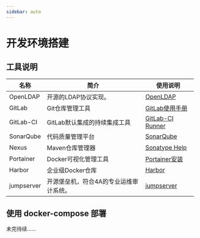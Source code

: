 ```yaml
---
sidebar: auto
---
```

# 开发环境搭建

## 工具说明

|名称|简介|使用说明|
|---|---|---|
|OpenLDAP|开源的LDAP协议实现。|[OpenLDAP](https://github.com/osixia/docker-openldap)|
|GitLab|Git仓库管理工具|[GitLab使用手册](https://blog.yupaits.com/in-action/gitlab-manual.html)|
|GitLab-CI|GitLab默认集成的持续集成工具|[GitLab-CI Runner](https://docs.gitlab.com/runner/)|
|SonarQube|代码质量管理平台|[SonarQube](https://docs.sonarqube.org/latest/)|
|Nexus|Maven仓库管理器|[Sonatype Help](https://help.sonatype.com/docs)|
|Portainer|Docker可视化管理工具|[Portainer安装](https://www.portainer.io/installation/)|
|Harbor|企业级Docker仓库|[Harbor](https://github.com/goharbor/harbor/blob/master/docs/user_guide.md)|
|jumpserver|开源堡垒机，符合4A的专业运维审计系统。|[jumpserver](https://docs.jumpserver.org/zh/docs/dockerinstall.html#)|

## 使用 docker-compose 部署

未完待续……